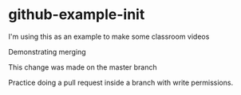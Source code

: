 # github-example-init
I'm using this as an example to make some classroom videos


Demonstrating merging

This change was made on the master branch


Practice doing a pull request inside a branch with write permissions.
